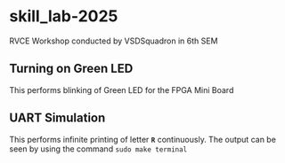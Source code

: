 # skill_lab-2025
RVCE Workshop conducted by VSDSquadron in 6th SEM

## Turning on Green LED

This performs blinking of Green LED for the FPGA Mini Board

## UART Simulation

This performs infinite printing of letter **`R`** continuously.
The output can be seen by using the command ``` sudo make terminal ```